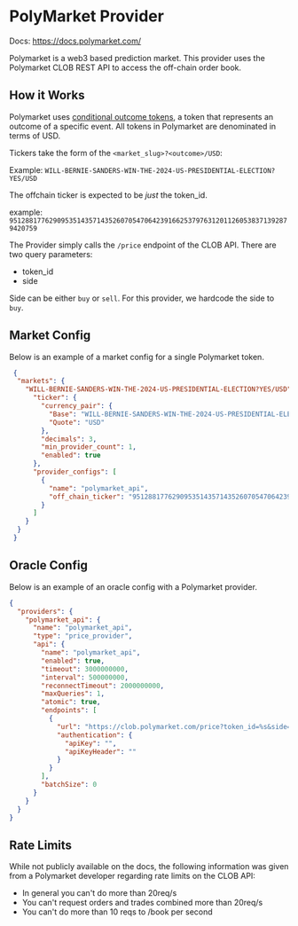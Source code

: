 # PolyMarket Provider

Docs: https://docs.polymarket.com/

Polymarket is a web3 based prediction market. This provider uses the Polymarket CLOB REST API to access the off-chain order book. 

## How it Works

Polymarket uses [conditional outcome tokens](https://docs.gnosis.io/conditionaltokens/), a token that represents an outcome of a specific event. All tokens in Polymarket are denominated in terms of USD.

Tickers take the form of the `<market_slug>?<outcome>/USD`:

Example: `WILL-BERNIE-SANDERS-WIN-THE-2024-US-PRESIDENTIAL-ELECTION?YES/USD`

The offchain ticker is expected to be _just_ the token_id.

example: `95128817762909535143571435260705470642391662537976312011260538371392879420759`

The Provider simply calls the `/price` endpoint of the CLOB API. There are two query parameters:

* token_id
* side

Side can be either `buy` or `sell`. For this provider, we hardcode the side to `buy`.

## Market Config

Below is an example of a market config for a single Polymarket token.

```json
 {
  "markets": {
    "WILL-BERNIE-SANDERS-WIN-THE-2024-US-PRESIDENTIAL-ELECTION?YES/USD": {
      "ticker": {
        "currency_pair": {
          "Base": "WILL-BERNIE-SANDERS-WIN-THE-2024-US-PRESIDENTIAL-ELECTION?YES",
          "Quote": "USD"
        },
        "decimals": 3,
        "min_provider_count": 1,
        "enabled": true
      },
      "provider_configs": [
        {
          "name": "polymarket_api",
          "off_chain_ticker": "95128817762909535143571435260705470642391662537976312011260538371392879420759"
        }
      ]
    }
  }
 }
```

## Oracle Config

Below is an example of an oracle config with a Polymarket provider.

```json
{
  "providers": {
    "polymarket_api": {
      "name": "polymarket_api",
      "type": "price_provider",
      "api": {
        "name": "polymarket_api",
        "enabled": true,
        "timeout": 3000000000,
        "interval": 500000000,
        "reconnectTimeout": 2000000000,
        "maxQueries": 1,
        "atomic": true,
        "endpoints": [
          {
            "url": "https://clob.polymarket.com/price?token_id=%s&side=BUY",
            "authentication": {
              "apiKey": "",
              "apiKeyHeader": ""
            }
          }
        ],
        "batchSize": 0
      }
    }
  }
}
```

## Rate Limits

While not publicly available on the docs, the following information was given from a Polymarket developer regarding rate limits on the CLOB API:

* In general you can't do more than 20req/s
* You can't request orders and trades combined more than 20req/s
* You can't do more than 10 reqs to /book per second
